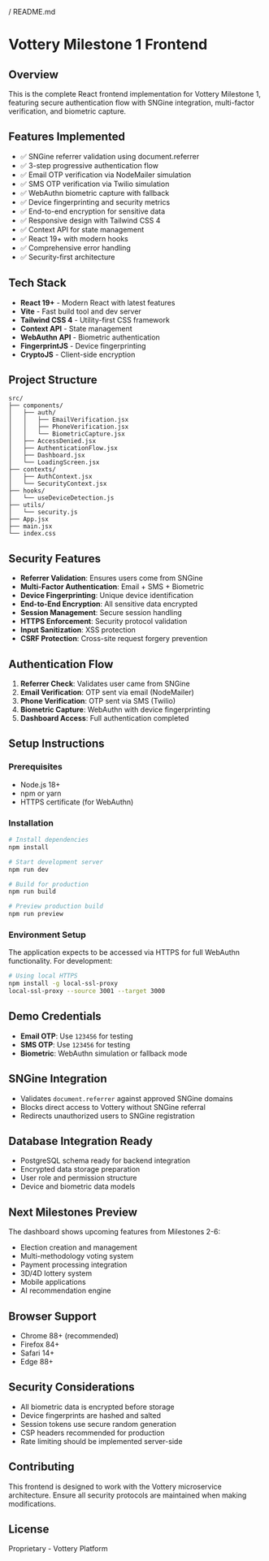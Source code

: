 / README.md
# Vottery Milestone 1 Frontend

## Overview
This is the complete React frontend implementation for Vottery Milestone 1, featuring secure authentication flow with SNGine integration, multi-factor verification, and biometric capture.

## Features Implemented
- ✅ SNGine referrer validation using document.referrer
- ✅ 3-step progressive authentication flow
- ✅ Email OTP verification via NodeMailer simulation
- ✅ SMS OTP verification via Twilio simulation  
- ✅ WebAuthn biometric capture with fallback
- ✅ Device fingerprinting and security metrics
- ✅ End-to-end encryption for sensitive data
- ✅ Responsive design with Tailwind CSS 4
- ✅ Context API for state management
- ✅ React 19+ with modern hooks
- ✅ Comprehensive error handling
- ✅ Security-first architecture

## Tech Stack
- **React 19+** - Modern React with latest features
- **Vite** - Fast build tool and dev server
- **Tailwind CSS 4** - Utility-first CSS framework
- **Context API** - State management
- **WebAuthn API** - Biometric authentication
- **FingerprintJS** - Device fingerprinting
- **CryptoJS** - Client-side encryption

## Project Structure
```
src/
├── components/
│   ├── auth/
│   │   ├── EmailVerification.jsx
│   │   ├── PhoneVerification.jsx
│   │   └── BiometricCapture.jsx
│   ├── AccessDenied.jsx
│   ├── AuthenticationFlow.jsx
│   ├── Dashboard.jsx
│   └── LoadingScreen.jsx
├── contexts/
│   ├── AuthContext.jsx
│   └── SecurityContext.jsx
├── hooks/
│   └── useDeviceDetection.js
├── utils/
│   └── security.js
├── App.jsx
├── main.jsx
└── index.css
```

## Security Features
- **Referrer Validation**: Ensures users come from SNGine
- **Multi-Factor Authentication**: Email + SMS + Biometric
- **Device Fingerprinting**: Unique device identification
- **End-to-End Encryption**: All sensitive data encrypted
- **Session Management**: Secure session handling
- **HTTPS Enforcement**: Security protocol validation
- **Input Sanitization**: XSS protection
- **CSRF Protection**: Cross-site request forgery prevention

## Authentication Flow
1. **Referrer Check**: Validates user came from SNGine
2. **Email Verification**: OTP sent via email (NodeMailer)
3. **Phone Verification**: OTP sent via SMS (Twilio)
4. **Biometric Capture**: WebAuthn with device fingerprinting
5. **Dashboard Access**: Full authentication completed

## Setup Instructions

### Prerequisites
- Node.js 18+ 
- npm or yarn
- HTTPS certificate (for WebAuthn)

### Installation
```bash
# Install dependencies
npm install

# Start development server
npm run dev

# Build for production
npm run build

# Preview production build
npm run preview
```

### Environment Setup
The application expects to be accessed via HTTPS for full WebAuthn functionality. For development:

```bash
# Using local HTTPS
npm install -g local-ssl-proxy
local-ssl-proxy --source 3001 --target 3000
```

## Demo Credentials
- **Email OTP**: Use `123456` for testing
- **SMS OTP**: Use `123456` for testing  
- **Biometric**: WebAuthn simulation or fallback mode

## SNGine Integration
- Validates `document.referrer` against approved SNGine domains
- Blocks direct access to Vottery without SNGine referral
- Redirects unauthorized users to SNGine registration

## Database Integration Ready
- PostgreSQL schema ready for backend integration
- Encrypted data storage preparation
- User role and permission structure
- Device and biometric data models

## Next Milestones Preview
The dashboard shows upcoming features from Milestones 2-6:
- Election creation and management
- Multi-methodology voting system
- Payment processing integration
- 3D/4D lottery system
- Mobile applications
- AI recommendation engine

## Browser Support
- Chrome 88+ (recommended)
- Firefox 84+
- Safari 14+
- Edge 88+

## Security Considerations
- All biometric data is encrypted before storage
- Device fingerprints are hashed and salted
- Session tokens use secure random generation
- CSP headers recommended for production
- Rate limiting should be implemented server-side

## Contributing
This frontend is designed to work with the Vottery microservice architecture. Ensure all security protocols are maintained when making modifications.

## License
Proprietary - Vottery Platform
